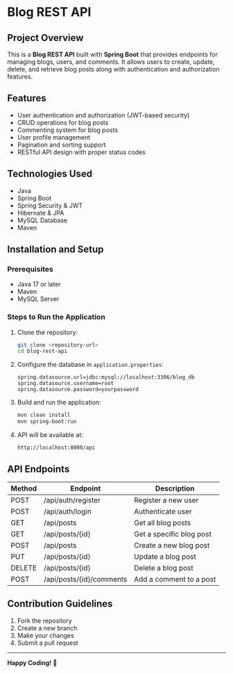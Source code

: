 # Blog REST API

## Project Overview
This is a **Blog REST API** built with **Spring Boot** that provides endpoints for managing blogs, users, and comments. It allows users to create, update, delete, and retrieve blog posts along with authentication and authorization features.

## Features
- User authentication and authorization (JWT-based security)
- CRUD operations for blog posts
- Commenting system for blog posts
- User profile management
- Pagination and sorting support
- RESTful API design with proper status codes

## Technologies Used
- Java
- Spring Boot
- Spring Security & JWT
- Hibernate & JPA
- MySQL Database
- Maven

## Installation and Setup

### Prerequisites
- Java 17 or later
- Maven
- MySQL Server

### Steps to Run the Application
1. Clone the repository:
   ```sh
   git clone <repository-url>
   cd blog-rest-api
   ```
2. Configure the database in `application.properties`:
   ```properties
   spring.datasource.url=jdbc:mysql://localhost:3306/blog_db
   spring.datasource.username=root
   spring.datasource.password=yourpassword
   ```
3. Build and run the application:
   ```sh
   mvn clean install
   mvn spring-boot:run
   ```
4. API will be available at:
   ```
   http://localhost:8080/api
   ```

## API Endpoints
| Method | Endpoint | Description |
|--------|----------|-------------|
| POST | /api/auth/register | Register a new user |
| POST | /api/auth/login | Authenticate user |
| GET | /api/posts | Get all blog posts |
| GET | /api/posts/{id} | Get a specific blog post |
| POST | /api/posts | Create a new blog post |
| PUT | /api/posts/{id} | Update a blog post |
| DELETE | /api/posts/{id} | Delete a blog post |
| POST | /api/posts/{id}/comments | Add a comment to a post |

## Contribution Guidelines
1. Fork the repository
2. Create a new branch
3. Make your changes
4. Submit a pull request


---

**Happy Coding!** 🚀

